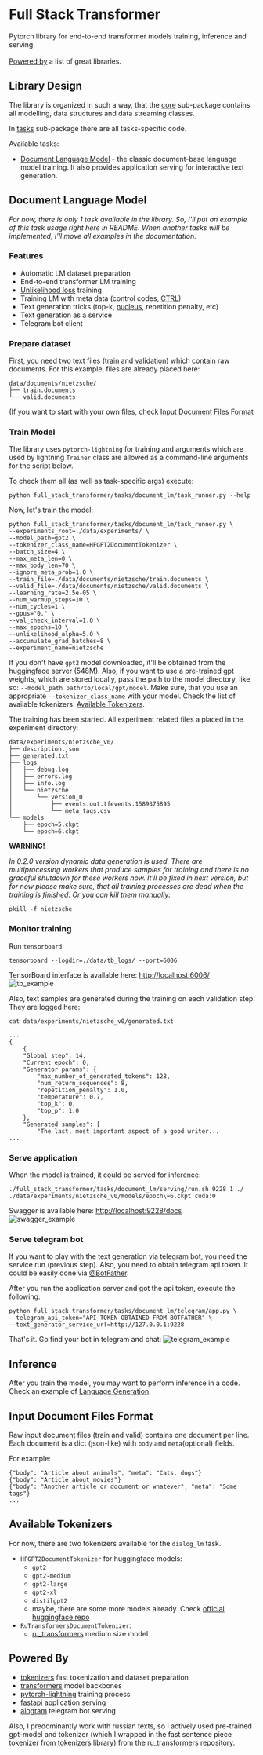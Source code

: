 # Full Stack Transformer
Pytorch library for end-to-end transformer models training, inference and serving.
<br>
<br>
[Powered by](#powered-by) a list of great libraries.

## Library Design
The library is organized in such a way, that the [core](full_stack_transformer/core)
sub-package contains all modelling, data structures and data streaming classes.

In [tasks](full_stack_transformer/tasks) sub-package there are all tasks-specific code.

Available tasks:
- [Document Language Model](#document-language-model) - the classic document-base language
model training. It also provides application serving for interactive text generation.

## Document Language Model

*For now, there is only 1 task available in the library. So, I'll put an example of this
task usage right here in README. When another tasks will be implemented, I'll move
all examples in the documentation.*

### Features
- Automatic LM dataset preparation 
- End-to-end transformer LM training
- [Unlikelihood loss](https://arxiv.org/pdf/1908.04319.pdf) training
- Training LM with meta data (control codes, [CTRL](https://arxiv.org/pdf/1909.05858.pdf))
- Text generation tricks (top-k, [nucleus](http://arxiv.org/abs/1904.09751), repetition penalty, etc)
- Text generation as a service
- Telegram bot client

### Prepare dataset
First, you need two text files (train and validation) which contain raw documents.
For this example, files are already placed here:
```
data/documents/nietzsche/
├── train.documents
└── valid.documents
```
(If you want to start with your own files, check 
[Input Document Files Format](#input-document-files-format)

### Train Model
The library uses `pytorch-lightning` for training and arguments which are used by
lightning `Trainer` class are allowed as a command-line arguments for the script below.

To check them all (as well as task-specific args) execute:
```
python full_stack_transformer/tasks/document_lm/task_runner.py --help
```

Now, let's train the model:
```
python full_stack_transformer/tasks/document_lm/task_runner.py \
--experiments_root=./data/experiments/ \
--model_path=gpt2 \
--tokenizer_class_name=HFGPT2DocumentTokenizer \
--batch_size=4 \
--max_meta_len=0 \
--max_body_len=70 \
--ignore_meta_prob=1.0 \
--train_file=./data/documents/nietzsche/train.documents \
--valid_file=./data/documents/nietzsche/valid.documents \
--learning_rate=2.5e-05 \
--num_warmup_steps=10 \
--num_cycles=1 \
--gpus="0," \
--val_check_interval=1.0 \
--max_epochs=10 \
--unlikelihood_alpha=5.0 \
--accumulate_grad_batches=8 \
--experiment_name=nietzsche
```

If you don't have `gpt2` model downloaded, it'll be obtained from the huggingface server (548M).
Also, if you want to use a pre-trained gpt weights, which are stored locally, pass the path
to the model directory, like so: `--model_path path/to/local/gpt/model`.
Make sure, that you use an appropriate `--tokenizer_class_name` with your model. Check the
list of available tokenizers: [Available Tokenizers](#available-tokenizers).

The training has been started. All experiment related files a placed in the experiment directory:
```
data/experiments/nietzsche_v0/
├── description.json
├── generated.txt
├── logs
│   ├── debug.log
│   ├── errors.log
│   ├── info.log
│   └── nietzsche
│       └── version_0
│           ├── events.out.tfevents.1589375895
│           └── meta_tags.csv
└── models
    ├── epoch=5.ckpt
    └── epoch=6.ckpt
```

**WARNING!**

*In 0.2.0 version dynamic data generation is used. There are multiprocessing workers
that produce samples for training and there is no graceful shutdown for these workers now. 
It'll be fixed in next version, but for now please make sure, that all training processes are dead
when the training is finished. Or you can kill them manually:*
```
pkill -f nietzsche
```


### Monitor training
Run `tensorboard`:
```
tensorboard --logdir=./data/tb_logs/ --port=6006
```
TensorBoard interface is available here: [http://localhost:6006/](http://localhost:6006/)
<br>
![tb_example](docs/source/_images/tb_example.png)


Also, text samples are generated during the training on each validation step.
They are logged here:
```
cat data/experiments/nietzsche_v0/generated.txt
```
```
...
{
    {
    "Global step": 14,
    "Current epoch": 0,
    "Generator params": {
        "max_number_of_generated_tokens": 128,
        "num_return_sequences": 8,
        "repetition_penalty": 1.0,
        "temperature": 0.7,
        "top_k": 0,
        "top_p": 1.0
    },
    "Generated samples": [
        "The last, most important aspect of a good writer...
...
```


### Serve application

When the model is trained, it could be served for inference:
```
./full_stack_transformer/tasks/document_lm/serving/run.sh 9228 1 ./ ./data/experiments/nietzsche_v0/models/epoch\=6.ckpt cuda:0
```

Swagger is available here: [http://localhost:9228/docs](http://localhost:9228/docs)
<br>
![swagger_example](docs/source/_images/swagger_example.png)


### Serve telegram bot
If you want to play with the text generation via telegram bot, you need the service run
(previous step). Also, you need to obtain telegram api token. It could be easily done
via [@BotFather](https://t.me/botfather).

After you run the application server and got the api token, execute the following:
```
python full_stack_transformer/tasks/document_lm/telegram/app.py \
--telegram_api_token="API-TOKEN-OBTAINED-FROM-BOTFATHER" \
--text_generator_service_url=http://127.0.0.1:9228
```

That's it. Go find your bot in telegram and chat:
![telegram_example](docs/source/_images/telegram_example.png)


## Inference
After you train the model, you may want to perform inference in a code. Check an
example of [Language Generation](full_stack_transformer/tasks/document_lm/examples/language_generation.py).


## Input Document Files Format
Raw input document files (train and valid) contains one document per line.
Each document is a dict (json-like) with `body` and `meta`(optional) fields.

For example:
```
{"body": "Article about animals", "meta": "Cats, dogs"}
{"body": "Article about movies"}
{"body": "Another article or document or whatever", "meta": "Some tags"}
...
```

## Available Tokenizers
For now, there are two tokenizers available for the `dialog_lm` task.

- `HFGPT2DocumentTokenizer` for huggingface models:
    - `gpt2`
    - `gpt2-medium`
    - `gpt2-large`
    - `gpt2-xl`
    - `distilgpt2`
    - maybe, there are some more models already. 
    Check [official huggingface repo](https://github.com/huggingface/transformers/blob/master/src/transformers/configuration_gpt2.py)
- `RuTransformersDocumentTokenizer`:
    - [ru_transformers](https://github.com/mgrankin/ru_transformers) medium size model

## Powered By
- [tokenizers](https://github.com/huggingface/tokenizers) fast tokenization and dataset preparation
- [transformers](https://github.com/huggingface/transformers) model backbones
- [pytorch-lightning](https://github.com/PyTorchLightning/pytorch-lightning) training process
- [fastapi](https://github.com/tiangolo/fastapi) application serving
- [aiogram](https://github.com/aiogram/aiogram) telegram bot serving

Also, I predominantly work with russian texts, so I actively used pre-trained gpt-model
and tokenizer (which I wrapped in the fast sentence piece tokenizer from 
[tokenizers](https://github.com/huggingface/tokenizers) library)
from the [ru_transformers](https://github.com/mgrankin/ru_transformers) repository.